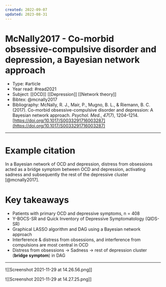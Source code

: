 ```yaml
---
created: 2022-09-07
updated: 2023-08-31
---
```

# McNally2017 - Co-morbid obsessive-compulsive disorder and depression, a Bayesian network approach

* Type: #article
* Year read: #read2021
* Subject: [[OCD]] [[Depression]] [[Network theory]]
* Bibtex: @mcnally2017
* Bibliography: McNally, R. J., Mair, P., Mugno, B. L., & Riemann, B. C. (2017). Co-morbid obsessive-compulsive disorder and depression: A Bayesian network approach. _Psychol. Med._, _47_(7), 1204–1214. [https://doi.org/10.1017/S0033291716003287](https://doi.org/10.1017/S0033291716003287)
---
# Example citation

In a Bayesian network of OCD and depression, distress from obsessions acted as a bridge symptom between OCD and depression, activating sadness and subsequently the rest of the depressive cluster [@mcnally2017].

# Key takeaways
* Patients with primary OCD and depressive symptoms, n = 408
* Y-BOCS-SR and Quick Inventory of Depressive Symptomatology (QIDS-SR)
* Graphical LASSO algorithm and DAG using a Bayesian network approach
* Interference & distress from obsessions, and interference from compulsions are most central in OCD
* Distress from obsessions -> Sadness -> rest of depression cluster (**bridge symptom**) in DAG

---

![[Screenshot 2021-11-29 at 14.26.56.png]]

![[Screenshot 2021-11-29 at 14.27.25.png]]